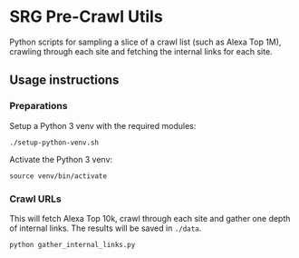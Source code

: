 # SRG Pre-Crawl Utils

Python scripts for sampling a slice of a crawl list (such as Alexa Top 1M), crawling through each site and fetching the internal links for each site.

## Usage instructions

### Preparations

Setup a Python 3 venv with the required modules:

```
./setup-python-venv.sh
```

Activate the Python 3 venv:

```
source venv/bin/activate
```

### Crawl URLs

This will fetch Alexa Top 10k, crawl through each site and gather one depth of internal links. The results will be saved in `./data`. 

```
python gather_internal_links.py
```
